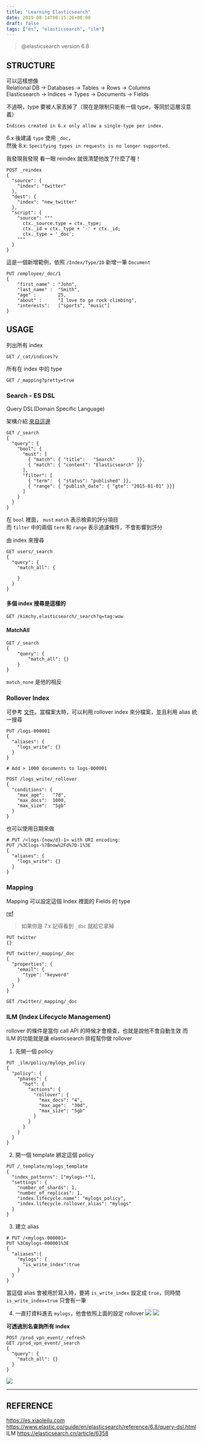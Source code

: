 ```yaml
---
title: "Learning Elasticsearch"
date: 2019-08-14T00:15:26+08:00
draft: false
tags: ["es", "elasticsearch", "ilm"]
---
```


> @elasticsearch version 6.8

## STRUCTURE
可以這樣想像  
Relational DB -> Databases -> Tables -> Rows -> Columns  
Elasticsearch -> Indices   -> Types  -> Documents -> Fields  

不過啊，type 要被人家丟掉了（現在是限制只能有一個 type，等同於這層沒意義）
```
Indices created in 6.x only allow a single-type per index.
```
6.x 後建議 `type` 使用 `_doc`，  
然後 8.x: `Specifying types in requests is no longer supported.`

我發現我發現 看一眼 reindex 就很清楚他改了什麼了喔！
```
POST _reindex
{
  "source": {
    "index": "twitter"
  },
  "dest": {
    "index": "new_twitter"
  },
  "script": {
    "source": """
      ctx._source.type = ctx._type;
      ctx._id = ctx._type + '-' + ctx._id;
      ctx._type = '_doc';
    """
  }
}
```


這是一個新增範例，依照 `/Index/Type/ID` 新增一筆 `Document`
```
PUT /employee/_doc/1
{
    "first_name" : "John",
    "last_name" :  "Smith",
    "age" :        25,
    "about" :      "I love to go rock climbing",
    "interests":   ["sports", "music"]
}
```


## USAGE

列出所有 index
```
GET /_cat/indices?v
```

所有在 index 中的 type
```
GET /_mapping?pretty=true
```

### Search - ES DSL
Query DSL(Domain Specific Language)

架構介紹 [來自這邊](https://www.elastic.co/guide/en/elasticsearch/reference/6.8/query-filter-context.html)
```
GET /_search
{
  "query": { 
    "bool": { 
      "must": [
        { "match": { "title":   "Search"        }},
        { "match": { "content": "Elasticsearch" }}
      ],
      "filter": [ 
        { "term":  { "status": "published" }},
        { "range": { "publish_date": { "gte": "2015-01-01" }}}
      ]
    }
  }
}
```
在 `bool` 裡面， `must` `match` 表示檢索的評分項目  
而 `filter` 中的兩個 `term` 和 `range` 表示過濾條件，不會影響到評分

由 index 來搜尋
```
GET users/_search
{
  "query": {
    "match_all": {
      
    }
  }
}
```

#### 多個 index 搜尋是這樣的
```
GET /kimchy,elasticsearch/_search?q=tag:wow
```

#### MatchAll
```
GET /_search
{
    "query": {
        "match_all": {}
    }
}
```
`match_none` 是他的相反

### Rollover Index
可參考 [文件](https://www.elastic.co/guide/en/elasticsearch/reference/6.3/indices-rollover-index.html#indices-rollover-index)。當檔案大時，可以利用 rollover index 來分檔案，並且利用 alias 統一搜尋
```
PUT /logs-000001 
{
  "aliases": {
    "logs_write": {}
  }
}

# Add > 1000 documents to logs-000001

POST /logs_write/_rollover 
{
  "conditions": {
    "max_age":   "7d",
    "max_docs":  1000,
    "max_size":  "5gb"
  }
}
```

也可以使用日期來做
```
# PUT /<logs-{now/d}-1> with URI encoding:
PUT /%3Clogs-%7Bnow%2Fd%7D-1%3E 
{
  "aliases": {
    "logs_write": {}
  }
}
```

### Mapping 
Mapping 可以設定這個 Index 裡面的 Fields 的 type

[ref](https://www.elastic.co/guide/en/elasticsearch/reference/6.8/mapping.html)

> 如果你是 7.x 記得看到 `_doc` 就給它拿掉

```
PUT twitter 
{}

PUT twitter/_mapping/_doc 
{
  "properties": {
    "email": {
      "type": "keyword"
    }
  }
}
```

```
GET /twitter/_mapping/_doc
```

### ILM (Index Lifecycle Management) 

rollover 的條件是當你 call API 的時候才會檢查，也就是說他不會自動生效
而 ILM 的功能就是讓 elasticsearch 排程幫你做 rollover

1. 先開一個 policy
```
PUT _ilm/policy/mylogs_policy
{
  "policy": {
    "phases": {
      "hot": {
        "actions": {
          "rollover": {
            "max_docs": "4",
            "max_age":  "30d",
            "max_size": "5gb"
          }
        }
      }
    }
  }
}
```

2. 開一個 template 綁定這個 policy
```
PUT /_template/mylogs_template
{
  "index_patterns": ["mylogs-*"],
  "settings": {
    "number_of_shards": 1,
    "number_of_replicas": 1,
    "index.lifecycle.name": "mylogs_policy",      
    "index.lifecycle.rollover_alias": "mylogs"
  }
}
```

3. 建立 alias
```
# PUT /<mylogs-000001>
PUT %3Cmylogs-000001%3E
{
  "aliases":{
    "mylogs": {
      "is_write_index":true
    }
  }
}
```

當這個 alias 會被用於寫入時，要將 `is_write_index` 設定成 `true`，同時間 `is_write_index=true` 只會有一筆

4. 一直打資料進去 `mylogs`，他會依照上面的設定 rollover
![](https://i.imgur.com/UrxZDIu.png)
![](https://i.imgur.com/Ejd71hO.png)

**可透過別名查詢所有 index**
```
POST /prod_vpn_event/_refresh
GET /prod_vpn_event/_search
{
  "query": {
    "match_all": {}
  }
}
```

![](https://i.imgur.com/ETrW37P.png)



---
## REFERENCE
https://es.xiaoleilu.com
https://www.elastic.co/guide/en/elasticsearch/reference/6.8/query-dsl.html
ILM https://elasticsearch.cn/article/6358